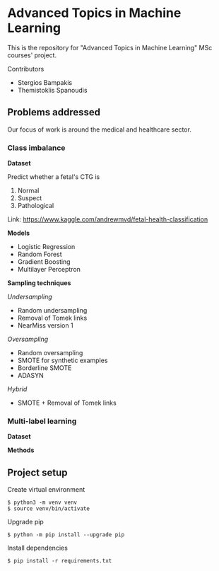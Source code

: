 # Advanced Topics in Machine Learning

This is the repository for "Advanced Topics in Machine Learning" MSc courses' project.

Contributors

* Stergios Bampakis
* Themistoklis Spanoudis 

## Problems addressed

Our focus of work is around the medical and healthcare sector.

### Class imbalance

**Dataset**

Predict whether a fetal's CTG is
1. Normal
2. Suspect
3. Pathological

Link: https://www.kaggle.com/andrewmvd/fetal-health-classification

**Models**

- Logistic Regression
- Random Forest
- Gradient Boosting
- Multilayer Perceptron

**Sampling techniques**

*Undersampling*

- Random undersampling
- Removal of Tomek links
- NearMiss version 1

*Oversampling*

- Random oversampling
- SMOTE for synthetic examples
- Borderline SMOTE
- ADASYN

*Hybrid*

- SMOTE + Removal of Tomek links

### Multi-label learning

**Dataset**


**Methods**



## Project setup

Create virtual environment

```
$ python3 -m venv venv
$ source venv/bin/activate
```

Upgrade pip

```
$ python -m pip install --upgrade pip
```

Install dependencies

```
$ pip install -r requirements.txt
```
